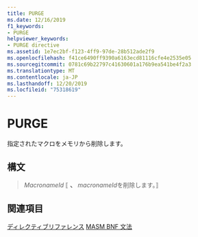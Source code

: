 ```yaml
---
title: PURGE
ms.date: 12/16/2019
f1_keywords:
- PURGE
helpviewer_keywords:
- PURGE directive
ms.assetid: 1e7ec2bf-f123-4ff9-97de-28b512ade2f9
ms.openlocfilehash: f41ce6490ff9390a6163ecd81116cfe4e2535e05
ms.sourcegitcommit: 0781c69b22797c41630601a176b9ea541be4f2a3
ms.translationtype: MT
ms.contentlocale: ja-JP
ms.lasthandoff: 12/20/2019
ms.locfileid: "75318619"
---
```

# <a name="purge"></a>PURGE

指定されたマクロをメモリから削除します。

## <a name="syntax"></a>構文

> *MacronameId* ⟦ __、__ *macronameId*を削除します。⟧

## <a name="see-also"></a>関連項目

[ディレクティブリファレンス](directives-reference.md)
[MASM BNF 文法](masm-bnf-grammar.md)
